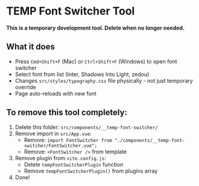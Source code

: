 # TEMP Font Switcher Tool

**This is a temporary development tool. Delete when no longer needed.**

## What it does

- Press `Cmd+Shift+F` (Mac) or `Ctrl+Shift+F` (Windows) to open font switcher
- Select font from list (Inter, Shadows Into Light, zedou)
- Changes `src/styles/typography.css` file physically - not just temporary override
- Page auto-reloads with new font

## To remove this tool completely:

1. Delete this folder: `src/components/__temp-font-switcher/`
2. Remove import in `src/App.vue`:
   - Remove: `import FontSwitcher from "./components/__temp-font-switcher/FontSwitcher.vue";`
   - Remove: `<FontSwitcher />` from template
3. Remove plugin from `vite.config.js`:
   - Delete `tempFontSwitcherPlugin` function
   - Remove `tempFontSwitcherPlugin()` from plugins array
4. Done!
